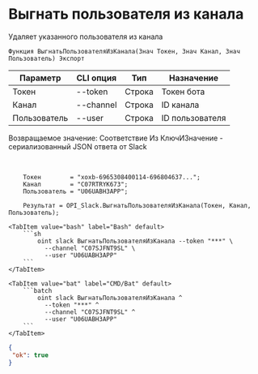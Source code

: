 ﻿---
sidebar_position: 8
---

# Выгнать пользователя из канала
 Удаляет указанного пользователя из канала



`Функция ВыгнатьПользователяИзКанала(Знач Токен, Знач Канал, Знач Пользователь) Экспорт`

  | Параметр | CLI опция | Тип | Назначение |
  |-|-|-|-|
  | Токен | --token | Строка | Токен бота |
  | Канал | --channel | Строка | ID канала |
  | Пользователь | --user | Строка | ID пользователя |

  
  Возвращаемое значение:   Соответствие Из КлючИЗначение - сериализованный JSON ответа от Slack

<br/>




```bsl title="Пример кода"
    Токен        = "xoxb-6965308400114-696804637...";
    Канал        = "C07RTRYK673";
    Пользователь = "U06UABH3APP";

    Результат = OPI_Slack.ВыгнатьПользователяИзКанала(Токен, Канал, Пользователь);
```
    

 <Tabs>
  
    <TabItem value="bash" label="Bash" default>
        ```sh
            oint slack ВыгнатьПользователяИзКанала --token "***" \
              --channel "C07SJFNT9SL" \
              --user "U06UABH3APP"
        ```
    </TabItem>
  
    <TabItem value="bat" label="CMD/Bat" default>
        ```batch
            oint slack ВыгнатьПользователяИзКанала ^
              --token "***" ^
              --channel "C07SJFNT9SL" ^
              --user "U06UABH3APP"
        ```
    </TabItem>
</Tabs>


```json title="Результат"
{
 "ok": true
}
```
